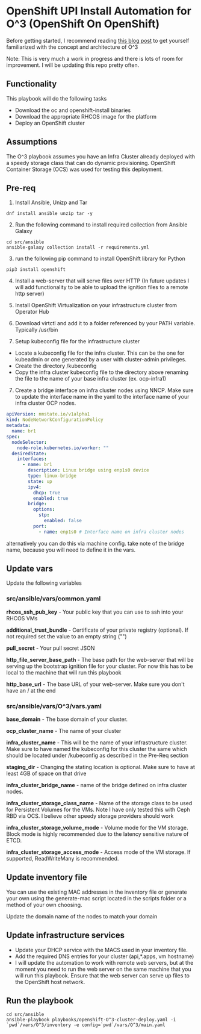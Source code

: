 # OpenShift UPI Install Automation for O^3 (OpenShift On OpenShift)

Before getting started, I recommend reading [this blog post](https://www.openshift.com/blog/nested-openshift-using-openshift-virtualization) to get yourself familiarized with the concept and architecture of O^3

Note: This is very much a work in progress and there is lots of room for improvement. I will be updating this repo pretty often.

## Functionality

This playbook will do the following tasks

- Download the oc and openshift-install binaries
- Download the appropriate RHCOS image for the platform
- Deploy an OpenShift cluster


## Assumptions

The O^3 playbook assumes you have an Infra Cluster already deployed with a speedy storage class that can do dynamic provisioning. OpenShift Container Storage (OCS) was used for testing this deployment.


## Pre-req

1. Install Ansible, Unizp and Tar
``` Shell
dnf install ansible unzip tar -y
```

2. Run the following command to install required collection from Ansible Galaxy
```Shell
cd src/ansible
ansible-galaxy collection install -r requirements.yml
```

3. run the following pip command to install OpenShift library for Python
```Shell
pip3 install openshift
```
4. Install a web-server that will serve files over HTTP (In future updates I will add functionality to be able to upload the ignition files to a remote http server)

5. Install OpenShift Virtualization on your infrastructure cluster from Operator Hub

5. Download virtctl and add it to a folder referenced by your PATH variable. Typically /usr/bin

6. Setup kubeconfig file for the infrastructure cluster
- Locate a kubeconfig file for the infra cluster. This can be the one for kubeadmin or one generated by a user with cluster-admin privileges.
- Create the directory /kubeconfig
- Copy the infra cluster kubeconfig file to the directory above renaming the file to the name of your base infra cluster (ex. ocp-infra1)

7. Create a bridge interface on infra cluster nodes using NNCP. Make sure to update the interface name in the yaml to the interface name of your infra cluster OCP nodes.  
```Yaml
apiVersion: nmstate.io/v1alpha1
kind: NodeNetworkConfigurationPolicy
metadata:
  name: br1
spec:
  nodeSelector: 
    node-role.kubernetes.io/worker: ""
  desiredState:
    interfaces:
      - name: br1
        description: Linux bridge using enp1s0 device
        type: linux-bridge
        state: up
        ipv4:
          dhcp: true
          enabled: true
        bridge:
          options:
            stp:
              enabled: false
          port:
            - name: enp1s0 # Interface name on infra cluster nodes
```
alternatively you can do this via machine config. take note of the bridge name, because you will need to define it in the vars.


## Update vars

Update the following variables

### <b>src/ansible/vars/common.yaml</b>

<b>rhcos_ssh_pub_key</b> - Your public key that you can use to ssh into your RHCOS VMs

<b>additional_trust_bundle</b> - Certificate of your private registry (optional). If not required set the value to an empty string ("") 

<b>pull_secret</b> - Your pull secret JSON

<b>http_file_server_base_path</b> - The base path for the web-server that will be serving up the bootstrap ignition file for your cluster. For now this has to be local to the machine that will run this playbook

<b>http_base_url</b> - The base URL of your web-server. Make sure you don't have an / at the end

### <b>src/ansible/vars/O^3/vars.yaml</b>

<b>base_domain</b> - The base domain of your cluster.

<b>ocp_cluster_name</b> - The name of your cluster

<b>infra_cluster_name</b> - This will be the name of your infrastructure cluster. Make sure to have named the kubeconfig for this cluster the same which should be located under /kubeconfig as described in the Pre-Req section

<b>staging_dir</b> - Changing the stating location is optional. Make sure to have at least 4GB of space on that drive

<b>infra_cluster_bridge_name</b> - name of the bridge defined on infra cluster nodes.

<b>infra_cluster_storage_class_name</b> - Name of the storage class to be used for Persistent Volumes for the VMs. Note I have only tested this with Ceph RBD via OCS. I believe other speedy storage providers should work 


<b>infra_cluster_storage_volume_mode</b> - Volume mode for the VM storage. Block mode is highly recommended due to the latency sensitive nature of ETCD. 

<b>infra_cluster_storage_access_mode</b> - Access mode of the VM storage. If supported, ReadWriteMany is recommended.


## Update inventory file

You can use the existing MAC addresses in the inventory file or generate your own using the generate-mac script located in the scripts folder or a method of your own choosing.

Update the domain name of the nodes to match your domain

## Update infrastructure services

- Update your DHCP service with the MACS used in your inventory file.
- Add the required DNS entries for your cluster (api,*.apps, vm hostname)
- I will update the automation to work with remote web servers, but at the moment you need to run the web server on the same machine that you will run this playbook. Ensure that the web server can serve up files to the OpenShift host network.

## Run the playbook

```Shell
cd src/ansible
ansible-playbook playbooks/openshift-O^3-cluster-deploy.yaml -i `pwd`/vars/O^3/inventory -e config=`pwd`/vars/O^3/main.yaml
```
